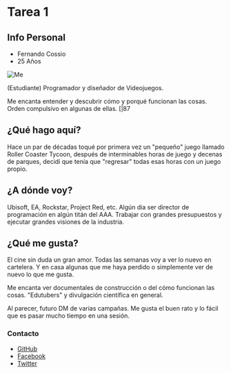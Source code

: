 # Tarea 1 #

## Info Personal ##

- Fernando Cossio
- 25 Años

![Me](https://tinyurl.com/4zzwmwmv)

(Estudiante) Programador y diseñador de Videojuegos. 

Me encanta entender y descubrir cómo y porqué funcionan las cosas. Orden compulsivo en algunas de ellas. [|87

## ¿Qué hago aquí? ##

Hace un par de décadas toqué por primera vez un "pequeño" juego llamado Roller Coaster Tycoon, después de interminables horas de juego y decenas de parques, decidí que tenía que "regresar" todas esas horas con un juego propio.

## ¿A dónde voy? ##

Ubisoft, EA, Rockstar, Project Red, etc. Algún dia ser director de programación en algún titán del AAA. Trabajar con grandes presupuestos y ejecutar grandes visiones de la industria.

## ¿Qué me gusta? ##

 El cine sin duda un gran amor. Todas las semanas voy a ver lo nuevo en cartelera. Y en casa algunas que me haya perdido o simplemente ver de nuevo lo que me gusta. 

Me encanta ver documentales de construcción o del cómo funcionan las cosas. "Edutubers" y divulgación científica en general.

 Al parecer, futuro DM de varias campañas. Me gusta el buen rato y lo fácil que es pasar mucho tiempo en una sesión. 

 ### Contacto ### 
 - [GitHub](https://github.com/Fernando747400)
 - [Facebook](https://es-la.facebook.com/fernando.javier.372)
 - [Twitter](https://twitter.com/MetalCeroone)




